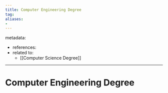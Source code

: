 ```yaml
---
title: Computer Engineering Degree
tag:
aliases:
- 
---
```


metadata:
- references:
- related to:
	- [[Computer Science Degree]]
---

# Computer Engineering Degree